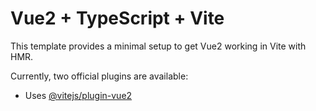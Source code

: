 # Vue2 + TypeScript + Vite

This template provides a minimal setup to get Vue2 working in Vite with HMR.

Currently, two official plugins are available:

- Uses [@vitejs/plugin-vue2](https://github.com/vitejs/vite-plugin-vue2)
